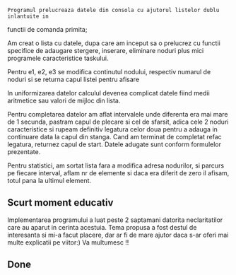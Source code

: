     Programul prelucreaza datele din consola cu ajutorul listelor dublu inlantuite in
functii de comanda primita;

Am creat o lista cu datele,  dupa care am inceput sa o prelucrez cu functii specifice de adaugare stergere, inserare, eliminare noduri plus mici programele caracteristice taskului.

Pentru e1, e2, e3 se modifica continutul nodului, respectiv numarul de noduri si se returna capul listei pentru afisare

In uniformizarea datelor calculul devenea complicat datele fiind medii aritmetice sau valori de mijloc din lista. 

Pentru completarea datelor am aflat intervalele unde diferenta era mai mare de 1 secunda, pastram capul de plecare si cel de sfarsit, adica cele 2 noduri caracteristice si rupeam definitiv legatura celor doua pentru a adauga in continuare data la capul din stanga. Cand am terminat de completat refac legatura, returnez capul de start.  Datele adugate sunt conform formulelor prezentate.

Pentru statistici, am sortat lista fara a modifica adresa nodurilor, si parcurs pe fiecare interval, aflam nr de elemente si daca era diferit de zero il afisam, totul pana la ultimul element.

## Scurt moment educativ ##

Implementarea programului a luat peste 2 saptamani datorita neclaritatilor care au aparut in cerinta acestuia.
Tema propusa a fost destul de interesanta si mi-a facut placere, dar ar fi de mare ajutor daca s-ar oferi mai multe explicatii pe viitor:)
Va multumesc !!

## Done ##